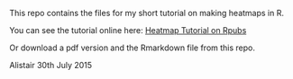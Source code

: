 This repo contains the files for my short tutorial on making 
heatmaps in R.

You can see the tutorial online here: 
[Heatmap Tutorial on Rpubs](http://rpubs.com/ab604/98032)

Or download a pdf version and the Rmarkdown file from this repo.

Alistair 30th July 2015